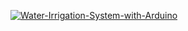 

[![Water-Irrigation-System-with-Arduino
](https://img.youtube.com/vi/jQ8dZwTw8wQ/0.jpg)](https://www.youtube.com/watch?v=B0UqBxU03-w&t=127s)
